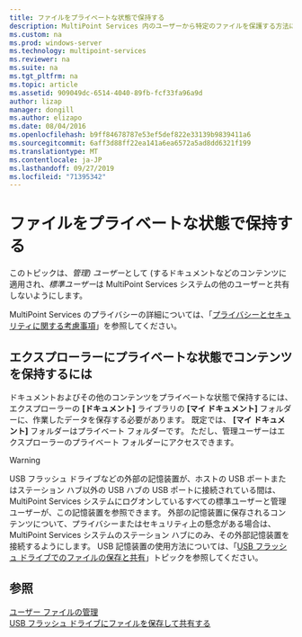 ```yaml
---
title: ファイルをプライベートな状態で保持する
description: MultiPoint Services 内のユーザーから特定のファイルを保護する方法について説明します。
ms.custom: na
ms.prod: windows-server
ms.technology: multipoint-services
ms.reviewer: na
ms.suite: na
ms.tgt_pltfrm: na
ms.topic: article
ms.assetid: 909049dc-6514-4040-89fb-fcf33fa96a9d
author: lizap
manager: dongill
ms.author: elizapo
ms.date: 08/04/2016
ms.openlocfilehash: b9ff84678787e53ef5def822e33139b9839411a6
ms.sourcegitcommit: 6aff3d88ff22ea141a6ea6572a5ad8dd6321f199
ms.translationtype: MT
ms.contentlocale: ja-JP
ms.lasthandoff: 09/27/2019
ms.locfileid: "71395342"
---
```

# <a name="keep-files-private"></a>ファイルをプライベートな状態で保持する
このトピックは、*管理\) ユーザー*として \(するドキュメントなどのコンテンツに適用され、*標準ユーザー*は MultiPoint Services システムの他のユーザーと共有しないようにします。  

MultiPoint Services のプライバシーの詳細については、「[プライバシーとセキュリティに関する考慮事項](Privacy-and-Security-Considerations.md)」を参照してください。
  
## <a name="to-keep-content-private-in-windows-explorer"></a>エクスプローラーにプライベートな状態でコンテンツを保持するには  
  
ドキュメントおよびその他のコンテンツをプライベートな状態で保持するには、エクスプローラーの **[ドキュメント]** ライブラリの **[マイ ドキュメント]** フォルダーに、作業したデータを保存する必要があります。 既定では、 **[マイ ドキュメント]** フォルダーはプライベート フォルダーです。 ただし、管理ユーザーはエクスプローラーのプライベート フォルダーにアクセスできます。  
  
> [!WARNING]  
> USB フラッシュ ドライブなどの外部の記憶装置が、ホストの USB ポートまたはステーション ハブ以外の USB ハブの USB ポートに接続されている間は、MultiPoint Services システムにログオンしているすべての標準ユーザーと管理ユーザーが、この記憶装置を参照できます。 外部の記憶装置に保存されるコンテンツについて、プライバシーまたはセキュリティ上の懸念がある場合は、MultiPoint Services システムのステーション ハブにのみ、その外部記憶装置を接続するようにします。 USB 記憶装置の使用方法については、「[USB フラッシュ ドライブでのファイルの保存と共有](Save-and-Share-Files-on-a-USB-Flash-Drive.md)」トピックを参照してください。  
  
## <a name="see-also"></a>参照  
[ユーザー ファイルの管理](Manage-User-Files.md)  
[USB フラッシュ ドライブにファイルを保存して共有する](Save-and-Share-Files-on-a-USB-Flash-Drive.md)